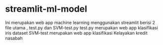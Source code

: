 # streamlit-ml-model

Ini merupakan web app machine learning menggunakan streamlit
berisi 2 file utama , test.py dan SVM-test.py
test.py merupakan web app klasifikasi iris dataset
SVM-test merupakan web app klasifikasi Kelayakan kredit nasabah
